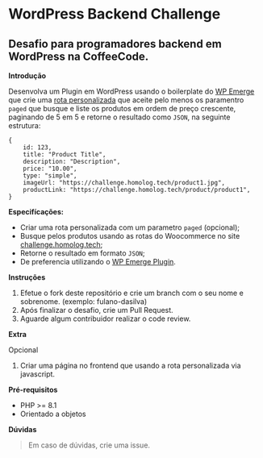 # WordPress Backend Challenge
## Desafio para programadores backend em WordPress na CoffeeCode.

**Introdução**

Desenvolva um Plugin em WordPress usando o boilerplate do [WP Emerge](https://docs.wpemerge.com/#/starter/plugin/quickstart) que crie uma [rota personalizada](https://developer.wordpress.org/rest-api/extending-the-rest-api/adding-custom-endpoints/) que aceite pelo menos os paramentro `paged` que busque e liste os produtos em ordem de preço crescente, paginando de 5 em 5 e retorne o resultado como `JSON`, na seguinte estrutura:
```
{
    id: 123,
    title: "Product Title",
    description: "Description",
    price: "10.00",
    type: "simple",
    imageUrl: "https://challenge.homolog.tech/product1.jpg",
    productLink: "https://challenge.homolog.tech/product/product1",
}
```

**Especifícações:**

* Criar uma rota personalizada com um parametro `paged` (opcional);
* Busque pelos produtos usando as rotas do Woocommerce no site [challenge.homolog.tech](https://challenge.homolog.tech/);
* Retorne o resultado em formato `JSON`;
* De preferencia utilizando o [WP Emerge Plugin](https://docs.wpemerge.com/#/starter/plugin/quickstart).

**Instruções**

1. Efetue o fork deste repositório e crie um branch com o seu nome e sobrenome. (exemplo: fulano-dasilva)
2. Após finalizar o desafio, crie um Pull Request.
3. Aguarde algum contribuidor realizar o code review.

**Extra**

Opcional
1. Criar uma página no frontend que usando a rota personalizada via javascript.

**Pré-requisitos**

* PHP >= 8.1
* Orientado a objetos

**Dúvidas**

> Em caso de dúvidas, crie uma issue.

